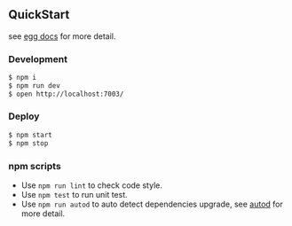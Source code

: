 #



## QuickStart

<!-- add docs here for user -->

see [egg docs][egg] for more detail.

### Development

```bash
$ npm i
$ npm run dev
$ open http://localhost:7003/
```

### Deploy

```bash
$ npm start
$ npm stop
```

### npm scripts

- Use `npm run lint` to check code style.
- Use `npm test` to run unit test.
- Use `npm run autod` to auto detect dependencies upgrade, see [autod](https://www.npmjs.com/package/autod) for more detail.


[egg]: https://eggjs.org